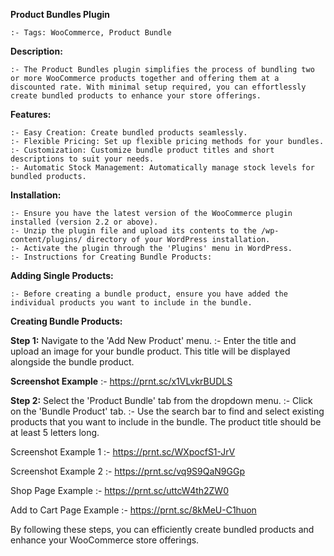 **Product Bundles Plugin**

    :- Tags: WooCommerce, Product Bundle

**Description:**

    :- The Product Bundles plugin simplifies the process of bundling two or more WooCommerce products together and offering them at a discounted rate. With minimal setup required, you can effortlessly create bundled products to enhance your store offerings.

**Features:**

    :- Easy Creation: Create bundled products seamlessly.
    :- Flexible Pricing: Set up flexible pricing methods for your bundles.
    :- Customization: Customize bundle product titles and short descriptions to suit your needs.
    :- Automatic Stock Management: Automatically manage stock levels for bundled products.

**Installation:**

    :- Ensure you have the latest version of the WooCommerce plugin installed (version 2.2 or above).
    :- Unzip the plugin file and upload its contents to the /wp-content/plugins/ directory of your WordPress installation.
    :- Activate the plugin through the 'Plugins' menu in WordPress.
    :- Instructions for Creating Bundle Products:

**Adding Single Products:**

    :- Before creating a bundle product, ensure you have added the individual products you want to include in the bundle.

**Creating Bundle Products:**

**Step 1:** Navigate to the 'Add New Product' menu.
    :- Enter the title and upload an image for your bundle product. This title will be displayed alongside the bundle product.

**Screenshot Example**
                 :-  https://prnt.sc/x1VLvkrBUDLS

**Step 2:** Select the 'Product Bundle' tab from the dropdown menu.
     :- Click on the 'Bundle Product' tab.
     :- Use the search bar to find and select existing products that you want to include in the bundle. The product title should be at least 5 letters long.

 Screenshot Example 1  :- https://prnt.sc/WXpocfS1-JrV

 Screenshot Example 2  :- https://prnt.sc/vq9S9QaN9GGp

 Shop Page Example :- https://prnt.sc/uttcW4th2ZW0

 Add to Cart Page Example :- https://prnt.sc/8kMeU-C1huon

  By following these steps, you can efficiently create bundled products and enhance your WooCommerce store offerings.
